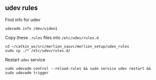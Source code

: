 ## udev rules

Find info for udev
```
udevadm info /dev/video1
```

Copy these `.rules` files into `/etc/udev/rules.d`
```
cd ~/catkin_ws/src/merlion_sauvc/merlion_setup/udev_rules
sudo cp ./* /etc/udev/rules.d/
```

Restart `udev` service
```
sudo udevadm control --reload-rules && sudo service udev restart && sudo udevadm trigger
```